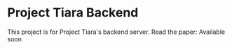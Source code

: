 # Project Tiara Backend 
This project is for Project Tiara's backend server. 
Read the paper: Available soon